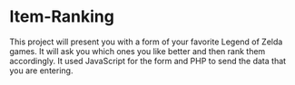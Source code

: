 # Item-Ranking
This project will present you with a form of your favorite Legend of Zelda games. It will ask you which ones you like better and then rank them accordingly. It used JavaScript for the form and PHP to send the data that you are entering.  
